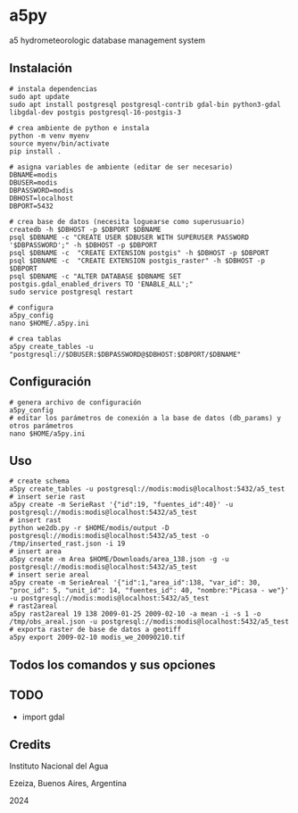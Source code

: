# a5py

a5 hydrometeorologic database management system

## Instalación

    # instala dependencias
    sudo apt update
    sudo apt install postgresql postgresql-contrib gdal-bin python3-gdal libgdal-dev postgis postgresql-16-postgis-3

    # crea ambiente de python e instala
    python -m venv myenv
    source myenv/bin/activate
    pip install .

    # asigna variables de ambiente (editar de ser necesario)
    DBNAME=modis
    DBUSER=modis
    DBPASSWORD=modis
    DBHOST=localhost
    DBPORT=5432

    # crea base de datos (necesita loguearse como superusuario)
    createdb -h $DBHOST -p $DBPORT $DBNAME
    psql $DBNAME -c "CREATE USER $DBUSER WITH SUPERUSER PASSWORD '$DBPASSWORD';" -h $DBHOST -p $DBPORT 
    psql $DBNAME -c  "CREATE EXTENSION postgis" -h $DBHOST -p $DBPORT 
    psql $DBNAME -c  "CREATE EXTENSION postgis_raster" -h $DBHOST -p $DBPORT 
    psql $DBNAME -c "ALTER DATABASE $DBNAME SET postgis.gdal_enabled_drivers TO 'ENABLE_ALL';"
    sudo service postgresql restart

    # configura
    a5py_config
    nano $HOME/.a5py.ini

    # crea tablas
    a5py create_tables -u "postgresql://$DBUSER:$DBPASSWORD@$DBHOST:$DBPORT/$DBNAME"

## Configuración

    # genera archivo de configuración
    a5py_config
    # editar los parámetros de conexión a la base de datos (db_params) y otros parámetros
    nano $HOME/a5py.ini 

## Uso

    # create schema
    a5py create_tables -u postgresql://modis:modis@localhost:5432/a5_test
    # insert serie rast
    a5py create -m SerieRast '{"id":19, "fuentes_id":40}' -u postgresql://modis:modis@localhost:5432/a5_test
    # insert rast
    python we2db.py -r $HOME/modis/output -D postgresql://modis:modis@localhost:5432/a5_test -o /tmp/inserted_rast.json -i 19
    # insert area
    a5py create -m Area $HOME/Downloads/area_138.json -g -u postgresql://modis:modis@localhost:5432/a5_test
    # insert serie areal
    a5py create -m SerieAreal '{"id":1,"area_id":138, "var_id": 30, "proc_id": 5, "unit_id": 14, "fuentes_id": 40, "nombre:"Picasa - we"}' -u postgresql://modis:modis@localhost:5432/a5_test
    # rast2areal
    a5py rast2areal 19 138 2009-01-25 2009-02-10 -a mean -i -s 1 -o /tmp/obs_areal.json -u postgresql://modis:modis@localhost:5432/a5_test
    # exporta raster de base de datos a geotiff
    a5py export 2009-02-10 modis_we_20090210.tif

## Todos los comandos y sus opciones

## TODO
- import gdal

## Credits

Instituto Nacional del Agua

Ezeiza, Buenos Aires, Argentina

2024